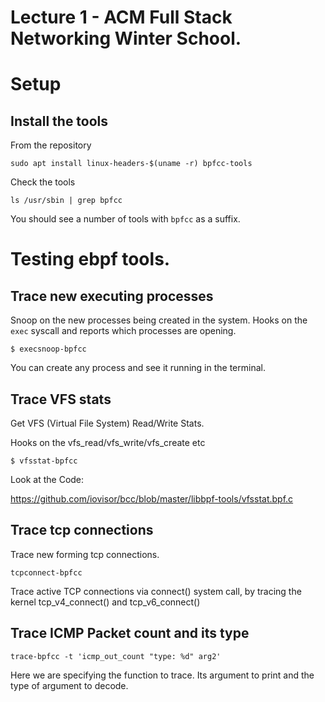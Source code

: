 # Lecture 1 - ACM Full Stack Networking Winter School.

# Setup

## Install the tools

From the repository

`sudo apt install linux-headers-$(uname -r) bpfcc-tools`

Check the tools

`ls /usr/sbin | grep bpfcc`

You should see a number of tools with `bpfcc` as a suffix.

# Testing ebpf tools.

## Trace new executing processes

Snoop on the new processes being created in the system. 
Hooks on the `exec` syscall and reports which processes are opening.

`$ execsnoop-bpfcc`

You can create any process and see it running in the terminal.

## Trace VFS stats 

Get VFS (Virtual File System) Read/Write Stats.

Hooks on the vfs_read/vfs_write/vfs_create etc

`$ vfsstat-bpfcc`

Look at the Code:

https://github.com/iovisor/bcc/blob/master/libbpf-tools/vfsstat.bpf.c

## Trace tcp connections 

Trace new forming tcp connections.

`tcpconnect-bpfcc`

Trace active TCP connections via connect() system call, 
by tracing the kernel tcp_v4_connect() and tcp_v6_connect()

## Trace ICMP Packet count and its type

`trace-bpfcc -t 'icmp_out_count "type: %d" arg2'`

Here we are specifying the function to trace. Its argument to print
and the type of argument to decode.
